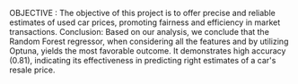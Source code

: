 OBJECTIVE : The objective of this project is to offer precise and reliable estimates of used car prices, promoting fairness and efficiency in market transactions.
Conclusion:
Based on our analysis, we conclude that the Random Forest regressor, when considering all the features and by utilizing Optuna, yields the most favorable outcome.
It demonstrates high accuracy (0.81), indicating its effectiveness in predicting right estimates of a car's resale price.
